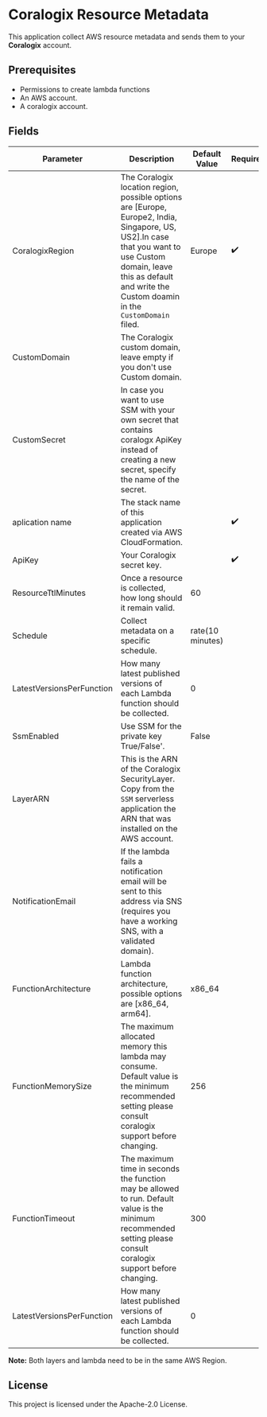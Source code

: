 # Coralogix Resource Metadata

This application collect AWS resource metadata and sends them to your **Coralogix** account.

## Prerequisites
* Permissions to create lambda functions
* An AWS account.
* A coralogix account.

## Fields 

| Parameter | Description | Default Value | Required |
|---|---|---|---|
| CoralogixRegion | The Coralogix location region, possible options are [Europe, Europe2, India, Singapore, US, US2].In case that you want to use Custom domain, leave this as default and write the Custom doamin in the ``CustomDomain`` filed. | Europe | :heavy_check_mark: |
| CustomDomain | The Coralogix custom domain, leave empty if you don't use Custom domain. | | |
| CustomSecret | In case you want to use SSM with your own secret that contains coralogx ApiKey instead of creating a new secret, specify the name of the secret. |   |  | 
| aplication name | The stack name of this application created via AWS CloudFormation. | | :heavy_check_mark: |
| ApiKey | Your Coralogix secret key. | | :heavy_check_mark: |
| ResourceTtlMinutes | Once a resource is collected, how long should it remain valid. | 60 | |
| Schedule | Collect metadata on a specific schedule. | rate(10 minutes) | |
| LatestVersionsPerFunction | How many latest published versions of each Lambda function should be collected. | 0 | |
| SsmEnabled | Use SSM for the private key True/False'. | False | |
| LayerARN | This is the ARN of the Coralogix SecurityLayer. Copy from the ``SSM`` serverless application the ARN that was installed on the AWS account. | | |
| NotificationEmail | If the lambda fails a notification email will be sent to this address via SNS (requires you have a working SNS, with a validated domain). | | |
| FunctionArchitecture | Lambda function architecture, possible options are [x86_64, arm64]. | x86_64 | |
| FunctionMemorySize | The maximum allocated memory this lambda may consume. Default value is the minimum recommended setting please consult coralogix support before changing. | 256 |  |
| FunctionTimeout | The maximum time in seconds the function may be allowed to run. Default value is the minimum recommended setting please consult coralogix support before changing. | 300 |  |
| LatestVersionsPerFunction | How many latest published versions of each Lambda function should be collected. | 0 | | 


**Note:** Both layers and lambda need to be in the same AWS Region.

## License

This project is licensed under the Apache-2.0 License.


